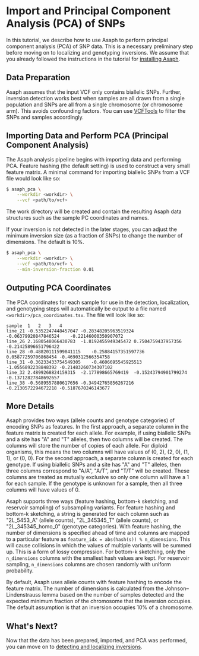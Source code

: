 # Import and Principal Component Analysis (PCA) of SNPs

In this tutorial, we describe how to use Asaph to perform principal component analysis (PCA) of SNP data.  This is a necessary preliminary step before moving on to localizing and genotyping inversions.  We assume that you already followed the instructions in the tutorial for [installing Asaph](installing-asaph.md).

## Data Preparation
Asaph assumes that the input VCF only contains biallelic SNPs.  Further, inversion detection works best when samples are all drawn from a single population and SNPs are all from a single chromosome (or chromosome arm).  This avoids confounding factors.  You can use [VCFTools](https://vcftools.github.io/) to filter the SNPs and samples accordingly.

## Importing Data and Perform PCA (Principal Component Analysis)
The Asaph analysis pipeline begins with importing data and performing PCA.  Feature hashing (the default setting) is used to construct a very small feature matrix.  A minimal command for importing biallelic SNPs from a VCF file would look like so:

```bash
$ asaph_pca \
	--workdir <workdir> \
	--vcf <path/to/vcf>
```

The work directory will be created and contain the resulting Asaph data structures such as the sample PC coordinates and names.

If your inversion is not detected in the later stages, you can adjust the minimum inversion size (as a fraction of SNPs) to change the number of dimensions.  The default is 10%.

```bash
$ asaph_pca \
	--workdir <workdir> \
	--vcf <path/to/vcf> \
	--min-inversion-fraction 0.01
```

## Outputing PCA Coordinates
The PCA coordinates for each sample for use in the detection, localization, and genotyping steps will automatically be output to a file named `<workdir>/pca_coordinates.tsv`.  The file will look like so:

```
sample 	1	2	3	4
line_21	-0.5352247448457047	-0.28348205963519324	-0.06379920847846524	-0.22146000350907072
line_26	2.1680548066430783	-1.8192455949345472	0.7504759437957356	-0.21425896651796422
line_28	-0.48820111599841115	-0.25884157351597736	0.05877259706868454	-0.4690312566354758
line_31	-0.36233433754549305	-0.4606695545925513	-1.0556892238848392	-0.21483260734307102
line_32	2.4899268824159315	-2.177898665769419	-0.15243794901799274	-0.13712827848692657
line_38	-0.5689557880617656	-0.34942765856267216	-0.2130572294672218	-0.5187670246143677
```

## More Details
Asaph provides two ways (allele counts and genotype categories) of encoding SNPs as features.  In the first approach, a separate column in the feature matrix is created for each allele.  For example, if using biallelic SNPs and a site has "A" and "T" alleles, then two columns will be created.  The columns will store the number of copies of each allele.  For diploid organisms, this means the two columns will have values of (0, 2), (2, 0), (1, 1), or (0, 0).  For the second approach, a separate column is created for each genotype.  If using biallelic SNPs and a site has "A" and "T" alleles, then three columns correspond to "A/A", "A/T", and "T/T" will be created.  These columns are treated as mutually exclusive so only one column will have a 1 for each sample.  If the genotype is unknown for a sample, then all three columns will have values of 0.

Asaph supports three ways (feature hashing, bottom-k sketching, and reservoir sampling) of subsampling variants.  For feature hashing and bottom-k sketching, a string is generated for each column such as "2L\_5453\_A" (allele counts), "2L\_345345\_T" (allele counts), or "2L\_345345\_homo\_0" (genotype categories).  With feature hashing, the number of dimensions is specified ahead of time and columns are mapped to a particular feature as `feature_idx = abs(hash(s)) % n_dimensions`.  This will cause collisions in which the values of multiple variants will be summed up.  This is a form of lossy compression.  For bottom-k sketching, only the `n_dimensions` columns with the smallest hash values are kept.   For reservoir sampling, `n_dimensions` columns are chosen randomly with uniform probability.

By default, Asaph uses allele counts with feature hashing to encode the feature matrix.  The number of dimensions is calculated from the Johnson–Lindenstrauss lemma based on the number of samples detected and the expected minimum fraction of the chromosome that the inversion occupies.  The default assumption is that an inversion occupies 10% of a chromosome.

## What's Next?
Now that the data has been prepared, imported, and PCA was performed, you can move on to [detecting and localizing inversions](localizing-inversions.md).

